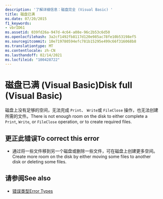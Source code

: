 ```yaml
---
description: '了解详细信息：磁盘完全 (Visual Basic) '
title: 磁盘已满
ms.date: 07/20/2015
f1_keywords:
- vbrID61
ms.assetid: 039fd26a-947d-4c64-a08e-96c2b53c6d50
ms.openlocfilehash: 3a2cf1492fb8117d120e985ac78fe10b53198ef5
ms.sourcegitcommit: 10e719780594efc781b15295e499c66f316068b8
ms.translationtype: MT
ms.contentlocale: zh-CN
ms.lasthandoff: 02/14/2021
ms.locfileid: "100428722"
---
```

# <a name="disk-full-visual-basic"></a><span data-ttu-id="4612b-103">磁盘已满 (Visual Basic)</span><span class="sxs-lookup"><span data-stu-id="4612b-103">Disk full (Visual Basic)</span></span>

<span data-ttu-id="4612b-104">磁盘上没有足够的空间，无法完成 `Print`、 `Write`或 `FileClose` 操作，也无法创建所需的文件。</span><span class="sxs-lookup"><span data-stu-id="4612b-104">There is not enough room on the disk to either complete a `Print`, `Write`, or `FileClose` operation, or to create required files.</span></span>  
  
## <a name="to-correct-this-error"></a><span data-ttu-id="4612b-105">更正此错误</span><span class="sxs-lookup"><span data-stu-id="4612b-105">To correct this error</span></span>  
  
- <span data-ttu-id="4612b-106">通过将一些文件移到另一个磁盘或删除一些文件，可在磁盘上创建更多空间。</span><span class="sxs-lookup"><span data-stu-id="4612b-106">Create more room on the disk by either moving some files to another disk or deleting some files.</span></span>  
  
## <a name="see-also"></a><span data-ttu-id="4612b-107">请参阅</span><span class="sxs-lookup"><span data-stu-id="4612b-107">See also</span></span>

- [<span data-ttu-id="4612b-108">错误类型</span><span class="sxs-lookup"><span data-stu-id="4612b-108">Error Types</span></span>](../programming-guide/language-features/error-types.md)
